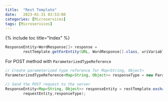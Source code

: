```yaml
---
title:  "Rest Template"
date:   2023-01-31 03:53:00
categories: [Microservices]
tags: [Microservices]
---
```


{% include toc title="Index" %}


```java
ResponseEntity<WordResponse[]> response = 
        restTemplate.getForEntity(URL, WordResponse[].class, uriVariables);
```
For POST method with `ParameterizedTypeReference`

```java
// Create parameterized type reference for Map<String, Object>
ParameterizedTypeReference<Map<String, Object>> responseType = new ParameterizedTypeReference<Map<String, Object>>() {};

// Send the POST request to the server
ResponseEntity<Map<String, Object>> responseEntity = restTemplate.exchange(URL, HttpMethod.POST,
        requestEntity,responseType);

```